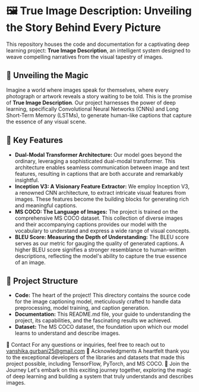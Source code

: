# 🖼️ True Image Description: Unveiling the Story Behind Every Picture

This repository houses the code and documentation for a captivating deep learning project: **True Image Description**, an intelligent system designed to weave compelling narratives from the visual tapestry of images. 

## 🧠  Unveiling the Magic

Imagine a world where images speak for themselves, where every photograph or artwork reveals a story waiting to be told. This is the promise of **True Image Description**. Our project harnesses the power of deep learning, specifically Convolutional Neural Networks (CNNs) and Long Short-Term Memory (LSTMs), to generate human-like captions that capture the essence of any visual scene.

## 🚀 Key Features

* **Dual-Modal Transformer Architecture:**  Our model goes beyond the ordinary, leveraging a sophisticated dual-modal transformer. This architecture enables seamless communication between image and text features, resulting in captions that are both accurate and remarkably insightful. 
* **Inception V3: A Visionary Feature Extractor:**  We employ Inception V3, a renowned CNN architecture, to extract intricate visual features from images. These features become the building blocks for generating rich and meaningful captions.
* **MS COCO: The Language of Images:**  The project is trained on the comprehensive MS COCO dataset. This collection of diverse images and their accompanying captions provides our model with the vocabulary to understand and express a wide range of visual concepts.
* **BLEU Score: Measuring the Depth of Understanding:**  The BLEU score serves as our metric for gauging the quality of generated captions.  A higher BLEU score signifies a stronger resemblance to human-written descriptions, reflecting the model's ability to capture the true essence of an image.

## 📁 Project Structure

* **Code:** The heart of the project! This directory contains the source code for the image captioning model, meticulously crafted to handle data preprocessing, model training, and caption generation.
* **Documentation:** This README.md file, your guide to understanding the project, its capabilities, and the fascinating results we achieved.
* **Dataset:** The MS COCO dataset, the foundation upon which our model learns to understand and describe images.

📧 Contact
For any questions or inquiries, feel free to reach out to vanshika.gurbani25@gmail.com
🙌 Acknowledgments
A heartfelt thank you to the exceptional developers of the libraries and datasets that made this project possible, including TensorFlow, PyTorch, and MS COCO.
🌟 Join the Journey
Let's embark on this exciting journey together, exploring the magic of deep learning and building a system that truly understands and describes images.
